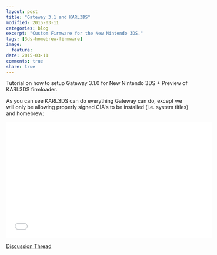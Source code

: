 ```yaml
---
layout: post
title: "Gateway 3.1 and KARL3DS"
modified: 2015-03-11
categories: blog
excerpt: "Custom Firmware for the New Nintendo 3DS."
tags: [3ds-homebrew-firmware]
image:
  feature:
date: 2015-03-11
comments: true
share: true
---
```

Tutorial on how to setup Gateway 3.1.0 for New Nintendo 3DS + Preview of KARL3DS firmloader.

As you can see KARL3DS can do everything Gateway can do, except we will only be allowing properly signed CIA's to be installed (i.e. system titles) and homebrew: 

<iframe width="560" height="315" src="//www.youtube.com/embed/G-PNd2bEDhM" frameborder="0"> </iframe>

<a href="http://gbatemp.net/threads/video-exploit-gateway-3-1-0-tutorial-karl3ds-preview-new-nintendo-3ds.383552/">Discussion Thread</a>
